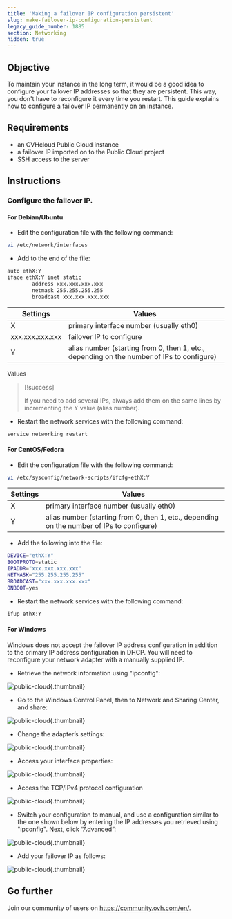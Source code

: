 ```yaml
---
title: 'Making a failover IP configuration persistent'
slug: make-failover-ip-configuration-persistent
legacy_guide_number: 1885
section: Networking
hidden: true
---
```


## Objective

To maintain your instance in the long term, it would be a good idea to configure your failover IP addresses so that they are persistent. This way, you don't have to reconfigure it every time you restart. This guide explains how to configure a failover IP permanently on an instance.


## Requirements

- an OVHcloud Public Cloud instance
- a failover IP imported on to the Public Cloud project
- SSH access to the server

## Instructions

### Configure the failover IP.

#### For Debian/Ubuntu

- Edit the configuration file with the following command:

```bash
vi /etc/network/interfaces
```

- Add to the end of the file:

```bash
auto ethX:Y
iface ethX:Y inet static
        address xxx.xxx.xxx.xxx
        netmask 255.255.255.255
        broadcast xxx.xxx.xxx.xxx
```


|Settings|Values|
|---|---|
|X|primary interface number (usually eth0)|
|xxx.xxx.xxx.xxx|failover IP to configure|
|Y|alias number (starting from 0, then 1, etc., depending on the number of IPs to configure)|

Values



> [!success]
>
> If you need to add several IPs, always add them on the same lines
> by incrementing the Y value (alias number).
> 

- Restart the network services with the following command:

```bash
service networking restart
```



#### For CentOS/Fedora

- Edit the configuration file with the following command:

```bash
vi /etc/sysconfig/network-scripts/ifcfg-ethX:Y
```


|Settings|Values|
|---|---|
|X|primary interface number (usually eth0)|
|Y|alias number (starting from 0, then 1, etc., depending on the number of IPs to configure)|

- Add the following into the file:

```bash
DEVICE="ethX:Y"
BOOTPROTO=static
IPADDR="xxx.xxx.xxx.xxx"
NETMASK="255.255.255.255"
BROADCAST="xxx.xxx.xxx.xxx"
ONBOOT=yes
```

- Restart the network services with the following command:

```bash
ifup ethX:Y
```

#### For Windows

Windows does not accept the failover IP address configuration in addition to the primary IP address configuration in DHCP. You will need to reconfigure your network adapter with a manually supplied IP.

- Retrieve the network information using "ipconfig":


![public-cloud](images/3545.png){.thumbnail}

- Go to the Windows Control Panel, then to Network and Sharing Center, and share:


![public-cloud](images/3543.png){.thumbnail}

- Change the adapter’s settings:


![public-cloud](images/3544.png){.thumbnail}

- Access your interface properties:


![public-cloud](images/3546.png){.thumbnail}

- Access the TCP/IPv4 protocol configuration


![public-cloud](images/3547.png){.thumbnail}

- Switch your configuration to manual, and use a configuration similar to the one shown below by entering the IP addresses you retrieved using "ipconfig". Next, click “Advanced”:


![public-cloud](images/3548.png){.thumbnail}

- Add your failover IP as follows:


![public-cloud](images/3551.png){.thumbnail}

## Go further

Join our community of users on <https://community.ovh.com/en/>.
